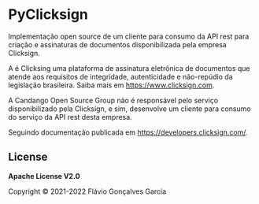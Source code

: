 # PyClicksign

Implementação open source de um cliente para consumo da API rest para criação
e assinaturas de documentos disponibilizada pela empresa Clicksign.

A é Clicksing uma plataforma de assinatura eletrônica de documentos que atende
aos requisitos de integridade, autenticidade e não-repúdio da legislação 
brasileira. Saiba mais em https://www.clicksign.com.

A Candango Open Source Group não é responsável pelo serviço disponibilizado
pela Clicksign, e sim, desenvolve um cliente para consumo do serviço da API
rest desta empresa.

Seguindo documentação publicada em https://developers.clicksign.com/.

## License

**Apache License V2.0**

Copyright © 2021-2022 Flávio Gonçalves Garcia
